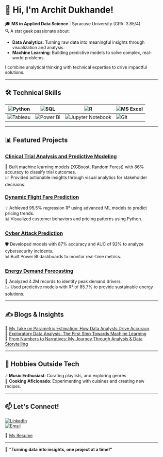 # 👋 Hi, I'm Archit Dukhande!

🎓 **MS in Applied Data Science** | Syracuse University (GPA: 3.85/4)  
🔍 A stat geek passionate about:

- **Data Analytics**: Turning raw data into meaningful insights through visualization and analysis.  
- **Machine Learning**: Building predictive models to solve complex, real-world problems.

I combine analytical thinking with technical expertise to drive impactful solutions.

---

## 🛠️ Technical Skills  
| ![Python](https://img.shields.io/badge/Python-3776AB?style=for-the-badge&logo=python&logoColor=white) | ![SQL](https://img.shields.io/badge/SQL-4479A1?style=for-the-badge&logo=amazon-dynamodb&logoColor=white) | ![R](https://img.shields.io/badge/R-276DC3?style=for-the-badge&logo=r&logoColor=white) | ![MS Excel](https://img.shields.io/badge/MS_Excel-217346?style=for-the-badge&logo=microsoft-excel&logoColor=white) |  
|---|---|---|---|  
| ![Tableau](https://img.shields.io/badge/Tableau-E97627?style=for-the-badge&logo=tableau&logoColor=white) | ![Power BI](https://img.shields.io/badge/Power_BI-F2C811?style=for-the-badge&logo=power-bi&logoColor=black) | ![Jupyter Notebook](https://img.shields.io/badge/Jupyter-F37626?style=for-the-badge&logo=jupyter&logoColor=white) | ![Git](https://img.shields.io/badge/Git-F05032?style=for-the-badge&logo=git&logoColor=white) |

---

## 📊 Featured Projects  

### [Clinical Trial Analysis and Predictive Modeling](https://github.com/ArchitDukhande/Clinical-Trial-Analysis-and-Predictive-Modeling)  
🎯 Built machine learning models (XGBoost, Random Forest) with 86% accuracy to classify trial outcomes.  
📈 Provided actionable insights through visual analytics for stakeholder decisions.  

### [Dynamic Flight Fare Prediction](https://github.com/ArchitDukhande/Dynamic-Flight-Fare-Prediction)  
💡 Achieved 95.5% regression R² using advanced ML models to predict pricing trends.  
📊 Visualized customer behaviors and pricing patterns using Python.  

### [Cyber Attack Prediction](https://github.com/ArchitDukhande/CyberPulse-Predictive-Threat-Detection)  
🛡️ Developed models with 87% accuracy and AUC of 92% to analyze cybersecurity incidents.  
📊 Built Power BI dashboards to monitor real-time metrics.  

### [Energy Demand Forecasting](https://github.com/ArchitDukhande/Energy-Consumption-Prediction-using-Shiny-R)  
🔋 Analyzed 4.2M records to identify peak demand drivers.  
📉 Used predictive models with R² of 85.7% to provide sustainable energy solutions.  

---

## ✍️ Blogs & Insights  

📌 [My Take on Parametric Estimation: How Data Analysts Drive Accuracy](https://www.linkedin.com/pulse/my-take-parametric-estimation-how-data-analysts-drive-archit-dukhande-p6r4f/?trackingId=I1LjV3uLr%2FNEK85uWD%2BXDw%3D%3D)  
📌 [Exploratory Data Analysis: The First Step Towards Machine Learning](https://www.linkedin.com/pulse/exploratory-data-analysis-first-step-towards-machine-archit-dukhande-xlnxf/?trackingId=oByhHIWRQr7UMXW9WiXBbg%3D%3D)  
📌 [From Numbers to Narratives: My Journey Through Analysis & Data Storytelling](https://www.linkedin.com/pulse/from-numbers-narratives-my-journey-through-analysis-data-dukhande-3e19f/?trackingId=k3QivIU5KERd293JuwtQ%2Bg%3D%3D)  

---

## 🎵 Hobbies Outside Tech  
🎶 **Music Enthusiast**: Curating playlists, and exploring genres.  
🍳 **Cooking Aficionado**: Experimenting with cuisines and creating new recipes.  

---

## 📫 Let's Connect!  
[![LinkedIn](https://img.shields.io/badge/LinkedIn-0A66C2?style=for-the-badge&logo=linkedin&logoColor=white)](https://www.linkedin.com/in/archit-dukhande/)  
[![Email](https://img.shields.io/badge/Email-D14836?style=for-the-badge&logo=gmail&logoColor=white)](mailto:adukhand@syr.edu)  

📄 [My Resume](Archit_Dukhande_Resume.pdf)

---

🚀 **"Turning data into insights, one project at a time!"**
